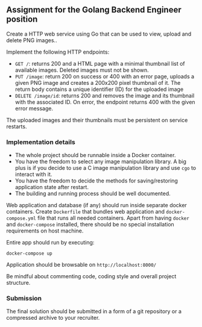 ## Assignment for the Golang Backend Engineer position


Create a HTTP web service using Go that can be used to view, upload and delete PNG images..

Implement the following HTTP endpoints:

- ``GET /``: returns 200 and a HTML page with a minimal thumbnail list of available images. Deleted images must not be shown.
- ``PUT /image``: return 200 on success or 400 with an error page, uploads a given PNG image and creates a 200x200 pixel thumbnail of it. The return body contains a unique identifier (ID) for the uploaded image
- ``DELETE /image/id``: returns 200 and removes the image and its thumbnail with the associated ID. On error, the endpoint returns 400 with the given error message.


The uploaded images and their thumbnails must be persistent on service restarts.

### Implementation details

- The whole project should be runnable inside a Docker container.
- You have the freedom to select any image manipulation library. A big plus is if you decide to use a C image manipulation library and use ``cgo`` to interact with it.
- You have the freedom to decide the methods for saving/restoring application state after restart.
- The building and running process should be well documented.

Web application and database (if any) should run inside separate docker containers. Create ``Dockerfile`` that bundles web application and ``docker-compose.yml`` file that runs all needed containers. Apart from having ``docker`` and ``docker-compose`` installed, there should be no special installation requirements on host machine.

Entire app should run by executing:

```
docker-compose up
```

Application should be browsable on ``http://localhost:8000/``

Be mindful about commenting code, coding style and overall project structure.

### Submission

The final solution should be submitted in a form of a git repository or a compressed archive to your recruiter.
